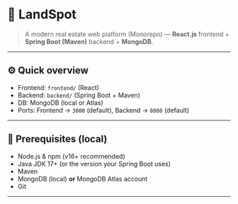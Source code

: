 # 🏡 LandSpot

> A modern real estate web platform (Monorepo) — **React.js** frontend + **Spring Boot (Maven)** backend + **MongoDB**.

---

## ⚙️ Quick overview
- Frontend: `frontend/` (React)
- Backend: `backend/` (Spring Boot + Maven)
- DB: MongoDB (local or Atlas)
- Ports: Frontend → `3000` (default), Backend → `8080` (default)

---

## 🚩 Prerequisites (local)
- Node.js & npm (v16+ recommended)
- Java JDK 17+ (or the version your Spring Boot uses)
- Maven
- MongoDB (local) **or** MongoDB Atlas account
- Git

---

